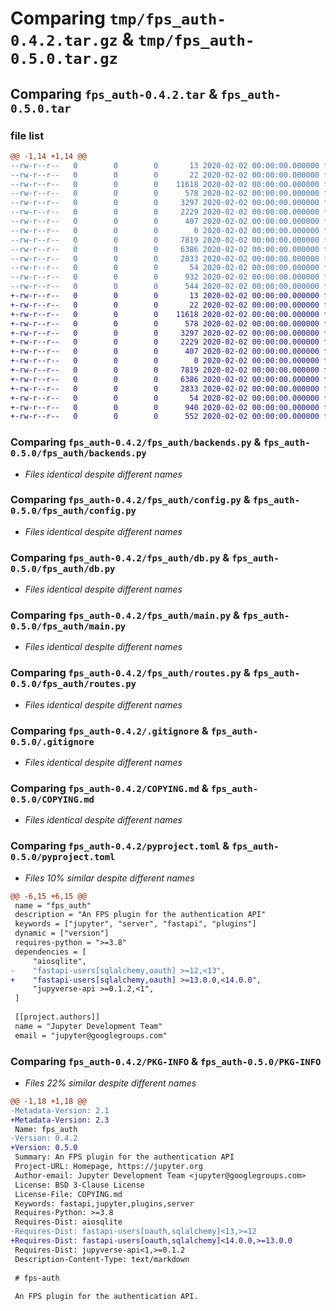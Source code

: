 # Comparing `tmp/fps_auth-0.4.2.tar.gz` & `tmp/fps_auth-0.5.0.tar.gz`

## Comparing `fps_auth-0.4.2.tar` & `fps_auth-0.5.0.tar`

### file list

```diff
@@ -1,14 +1,14 @@
--rw-r--r--   0        0        0       13 2020-02-02 00:00:00.000000 fps_auth-0.4.2/MANIFEST.in
--rw-r--r--   0        0        0       22 2020-02-02 00:00:00.000000 fps_auth-0.4.2/fps_auth/__init__.py
--rw-r--r--   0        0        0    11618 2020-02-02 00:00:00.000000 fps_auth-0.4.2/fps_auth/backends.py
--rw-r--r--   0        0        0      578 2020-02-02 00:00:00.000000 fps_auth-0.4.2/fps_auth/config.py
--rw-r--r--   0        0        0     3297 2020-02-02 00:00:00.000000 fps_auth-0.4.2/fps_auth/db.py
--rw-r--r--   0        0        0     2229 2020-02-02 00:00:00.000000 fps_auth-0.4.2/fps_auth/main.py
--rw-r--r--   0        0        0      407 2020-02-02 00:00:00.000000 fps_auth-0.4.2/fps_auth/models.py
--rw-r--r--   0        0        0        0 2020-02-02 00:00:00.000000 fps_auth-0.4.2/fps_auth/py.typed
--rw-r--r--   0        0        0     7819 2020-02-02 00:00:00.000000 fps_auth-0.4.2/fps_auth/routes.py
--rw-r--r--   0        0        0     6386 2020-02-02 00:00:00.000000 fps_auth-0.4.2/.gitignore
--rw-r--r--   0        0        0     2833 2020-02-02 00:00:00.000000 fps_auth-0.4.2/COPYING.md
--rw-r--r--   0        0        0       54 2020-02-02 00:00:00.000000 fps_auth-0.4.2/README.md
--rw-r--r--   0        0        0      932 2020-02-02 00:00:00.000000 fps_auth-0.4.2/pyproject.toml
--rw-r--r--   0        0        0      544 2020-02-02 00:00:00.000000 fps_auth-0.4.2/PKG-INFO
+-rw-r--r--   0        0        0       13 2020-02-02 00:00:00.000000 fps_auth-0.5.0/MANIFEST.in
+-rw-r--r--   0        0        0       22 2020-02-02 00:00:00.000000 fps_auth-0.5.0/fps_auth/__init__.py
+-rw-r--r--   0        0        0    11618 2020-02-02 00:00:00.000000 fps_auth-0.5.0/fps_auth/backends.py
+-rw-r--r--   0        0        0      578 2020-02-02 00:00:00.000000 fps_auth-0.5.0/fps_auth/config.py
+-rw-r--r--   0        0        0     3297 2020-02-02 00:00:00.000000 fps_auth-0.5.0/fps_auth/db.py
+-rw-r--r--   0        0        0     2229 2020-02-02 00:00:00.000000 fps_auth-0.5.0/fps_auth/main.py
+-rw-r--r--   0        0        0      407 2020-02-02 00:00:00.000000 fps_auth-0.5.0/fps_auth/models.py
+-rw-r--r--   0        0        0        0 2020-02-02 00:00:00.000000 fps_auth-0.5.0/fps_auth/py.typed
+-rw-r--r--   0        0        0     7819 2020-02-02 00:00:00.000000 fps_auth-0.5.0/fps_auth/routes.py
+-rw-r--r--   0        0        0     6386 2020-02-02 00:00:00.000000 fps_auth-0.5.0/.gitignore
+-rw-r--r--   0        0        0     2833 2020-02-02 00:00:00.000000 fps_auth-0.5.0/COPYING.md
+-rw-r--r--   0        0        0       54 2020-02-02 00:00:00.000000 fps_auth-0.5.0/README.md
+-rw-r--r--   0        0        0      940 2020-02-02 00:00:00.000000 fps_auth-0.5.0/pyproject.toml
+-rw-r--r--   0        0        0      552 2020-02-02 00:00:00.000000 fps_auth-0.5.0/PKG-INFO
```

### Comparing `fps_auth-0.4.2/fps_auth/backends.py` & `fps_auth-0.5.0/fps_auth/backends.py`

 * *Files identical despite different names*

### Comparing `fps_auth-0.4.2/fps_auth/config.py` & `fps_auth-0.5.0/fps_auth/config.py`

 * *Files identical despite different names*

### Comparing `fps_auth-0.4.2/fps_auth/db.py` & `fps_auth-0.5.0/fps_auth/db.py`

 * *Files identical despite different names*

### Comparing `fps_auth-0.4.2/fps_auth/main.py` & `fps_auth-0.5.0/fps_auth/main.py`

 * *Files identical despite different names*

### Comparing `fps_auth-0.4.2/fps_auth/routes.py` & `fps_auth-0.5.0/fps_auth/routes.py`

 * *Files identical despite different names*

### Comparing `fps_auth-0.4.2/.gitignore` & `fps_auth-0.5.0/.gitignore`

 * *Files identical despite different names*

### Comparing `fps_auth-0.4.2/COPYING.md` & `fps_auth-0.5.0/COPYING.md`

 * *Files identical despite different names*

### Comparing `fps_auth-0.4.2/pyproject.toml` & `fps_auth-0.5.0/pyproject.toml`

 * *Files 10% similar despite different names*

```diff
@@ -6,15 +6,15 @@
 name = "fps_auth"
 description = "An FPS plugin for the authentication API"
 keywords = ["jupyter", "server", "fastapi", "plugins"]
 dynamic = ["version"]
 requires-python = ">=3.8"
 dependencies = [
     "aiosqlite",
-    "fastapi-users[sqlalchemy,oauth] >=12,<13",
+    "fastapi-users[sqlalchemy,oauth] >=13.0.0,<14.0.0",
     "jupyverse-api >=0.1.2,<1",
 ]
 
 [[project.authors]]
 name = "Jupyter Development Team"
 email = "jupyter@googlegroups.com"
```

### Comparing `fps_auth-0.4.2/PKG-INFO` & `fps_auth-0.5.0/PKG-INFO`

 * *Files 22% similar despite different names*

```diff
@@ -1,18 +1,18 @@
-Metadata-Version: 2.1
+Metadata-Version: 2.3
 Name: fps_auth
-Version: 0.4.2
+Version: 0.5.0
 Summary: An FPS plugin for the authentication API
 Project-URL: Homepage, https://jupyter.org
 Author-email: Jupyter Development Team <jupyter@googlegroups.com>
 License: BSD 3-Clause License
 License-File: COPYING.md
 Keywords: fastapi,jupyter,plugins,server
 Requires-Python: >=3.8
 Requires-Dist: aiosqlite
-Requires-Dist: fastapi-users[oauth,sqlalchemy]<13,>=12
+Requires-Dist: fastapi-users[oauth,sqlalchemy]<14.0.0,>=13.0.0
 Requires-Dist: jupyverse-api<1,>=0.1.2
 Description-Content-Type: text/markdown
 
 # fps-auth
 
 An FPS plugin for the authentication API.
```

